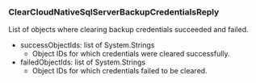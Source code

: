 ### ClearCloudNativeSqlServerBackupCredentialsReply
List of objects where clearing backup credentials succeeded and failed.

- successObjectIds: list of System.Strings
  - Object IDs for which credentials were cleared successfully.
- failedObjectIds: list of System.Strings
  - Object IDs for which credentials failed to be cleared.
